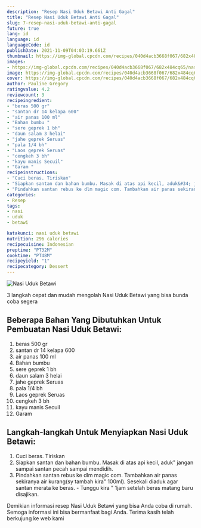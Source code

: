 ```yaml
---
description: "Resep Nasi Uduk Betawi Anti Gagal"
title: "Resep Nasi Uduk Betawi Anti Gagal"
slug: 7-resep-nasi-uduk-betawi-anti-gagal
future: true
lang: id
language: id
languageCode: id
publishDate: 2021-11-09T04:03:19.661Z 
thumbnail: https://img-global.cpcdn.com/recipes/040d4acb3668f067/682x484cq65/nasi-uduk-betawi-foto-resep-utama.webp
images:
- https://img-global.cpcdn.com/recipes/040d4acb3668f067/682x484cq65/nasi-uduk-betawi-foto-resep-utama.webp
image: https://img-global.cpcdn.com/recipes/040d4acb3668f067/682x484cq65/nasi-uduk-betawi-foto-resep-utama.webp
cover: https://img-global.cpcdn.com/recipes/040d4acb3668f067/682x484cq65/nasi-uduk-betawi-foto-resep-utama.webp
author: Pauline Gregory
ratingvalue: 4.2
reviewcount: 3
recipeingredient:
- "beras 500 gr"
- "santan dr 14 kelapa 600"
- "air panas 100 ml"
- "Bahan bumbu "
- "sere geprek 1 bh"
- "daun salam 3 helai"
- "jahe geprek Seruas"
- "pala 1/4 bh"
- "Laos geprek Seruas"
- "cengkeh 3 bh"
- "kayu manis Secuil"
- "Garam "
recipeinstructions:
- "Cuci beras. Tiriskan"
- "Siapkan santan dan bahan bumbu. Masak di atas api kecil, aduk&#34; jangan sampai santan pecah sampai mendidih."
- "Pindahkan santan rebus ke dlm magic com. Tambahkan air panas sekiranya air kurang(sy tambah kira&#34; 100ml). Sesekali diaduk agar santan merata ke beras.  Tunggu kira &#34; 1jam setelah beras matang baru disajikan."
categories:
- Resep
tags:
- nasi
- uduk
- betawi

katakunci: nasi uduk betawi 
nutrition: 296 calories
recipecuisine: Indonesian
preptime: "PT32M"
cooktime: "PT48M"
recipeyield: "1"
recipecategory: Dessert
---
```



![Nasi Uduk Betawi](https://img-global.cpcdn.com/recipes/040d4acb3668f067/682x484cq65/nasi-uduk-betawi-foto-resep-utama.webp)

3 langkah cepat dan mudah mengolah  Nasi Uduk Betawi yang bisa bunda coba segera

<!--inarticleads1-->

## Beberapa Bahan Yang Dibutuhkan Untuk Pembuatan Nasi Uduk Betawi:

1. beras 500 gr
1. santan dr 14 kelapa 600
1. air panas 100 ml
1. Bahan bumbu 
1. sere geprek 1 bh
1. daun salam 3 helai
1. jahe geprek Seruas
1. pala 1/4 bh
1. Laos geprek Seruas
1. cengkeh 3 bh
1. kayu manis Secuil
1. Garam 



<!--inarticleads2-->

## Langkah-langkah Untuk Menyiapkan Nasi Uduk Betawi:

1. Cuci beras. Tiriskan
1. Siapkan santan dan bahan bumbu. Masak di atas api kecil, aduk&#34; jangan sampai santan pecah sampai mendidih.
1. Pindahkan santan rebus ke dlm magic com. Tambahkan air panas sekiranya air kurang(sy tambah kira&#34; 100ml). Sesekali diaduk agar santan merata ke beras.  - Tunggu kira &#34; 1jam setelah beras matang baru disajikan.




Demikian informasi  resep Nasi Uduk Betawi   yang bisa Anda coba di rumah. Semoga informasi ini bisa bermanfaat bagi Anda. Terima kasih telah berkujung ke web kami
